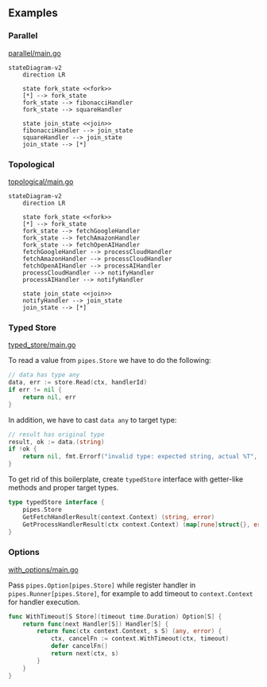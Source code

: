 ## Examples

### Parallel

[parallel/main.go](./parallel/main.go)

```mermaid
stateDiagram-v2
    direction LR
    
    state fork_state <<fork>>
    [*] --> fork_state
    fork_state --> fibonacciHandler
    fork_state --> squareHandler

    state join_state <<join>>
    fibonacciHandler --> join_state
    squareHandler --> join_state
    join_state --> [*]
```

### Topological

[topological/main.go](./topological/main.go)

```mermaid
stateDiagram-v2
    direction LR
    
    state fork_state <<fork>>
    [*] --> fork_state
    fork_state --> fetchGoogleHandler
    fork_state --> fetchAmazonHandler
    fork_state --> fetchOpenAIHandler
    fetchGoogleHandler --> processCloudHandler
    fetchAmazonHandler --> processCloudHandler
    fetchOpenAIHandler --> processAIHandler
    processCloudHandler --> notifyHandler
    processAIHandler --> notifyHandler

    state join_state <<join>>
    notifyHandler --> join_state
    join_state --> [*]
```

### Typed Store

[typed_store/main.go](./typed_store/main.go)

To read a value from `pipes.Store` we have to do the following:

```go
// data has type any
data, err := store.Read(ctx, handlerId)
if err != nil {
    return nil, err
}
```

In addition, we have to cast `data any` to target type:

```go
// result has original type
result, ok := data.(string)
if !ok {
    return nil, fmt.Errorf("invalid type: expected string, actual %T", data)
}
```

To get rid of this boilerplate, create `typedStore` interface with getter-like methods and proper target types.

```go
type typedStore interface {
	pipes.Store
	GetFetchHandlerResult(context.Context) (string, error)
	GetProcessHandlerResult(ctx context.Context) (map[rune]struct{}, error)
}
```

### Options

[with_options/main.go](./with_options/main.go)

Pass `pipes.Option[pipes.Store]` while register handler in `pipes.Runner[pipes.Store]`, for example to add timeout to `context.Context` for handler execution.

```go
func WithTimeout[S Store](timeout time.Duration) Option[S] {
	return func(next Handler[S]) Handler[S] {
		return func(ctx context.Context, s S) (any, error) {
			ctx, cancelFn := context.WithTimeout(ctx, timeout)
			defer cancelFn()
			return next(ctx, s)
		}
	}
}
```